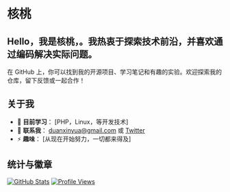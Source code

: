 # 核桃

## Hello，我是核桃，。我热衷于探索技术前沿，并喜欢通过编码解决实际问题。

在 GitHub 上，你可以找到我的开源项目、学习笔记和有趣的实验。欢迎探索我的仓库，留下反馈或一起合作！

## 关于我
- 🌱 **目前学习**： [PHP，Linux，等开发技术]
- 💬 **联系我**： [duanxinyua@gmail.com](mailto:duanxinyua@gmail.com) 或 [Twitter](https://x.com/vt4pT5J9CIB9uhC)
- ⚡ **趣味**： [从现在开始努力，一切都来得及]

## 统计与徽章
[![GitHub Stats](https://github-readme-stats.vercel.app/api?username=duanxinyua&show_icons=true&theme=dark)](https://github.com/anuraghazra/github-readme-stats)
[![Profile Views](https://komarev.com/ghpvc/?username=duanxinyua&label=Profile%20views&color=0e75b6&style=flat)](https://github.com/duanxinyua)

